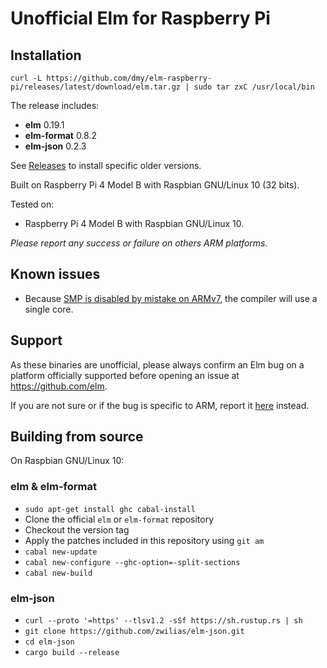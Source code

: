 # Unofficial Elm for Raspberry Pi

## Installation
```
curl -L https://github.com/dmy/elm-raspberry-pi/releases/latest/download/elm.tar.gz | sudo tar zxC /usr/local/bin
```
The release includes:
* **elm** 0.19.1
* **elm-format** 0.8.2
* **elm-json** 0.2.3

See [Releases](https://github.com/dmy/elm-raspberry-pi/releases/) to install specific older versions.

Built on Raspberry Pi 4 Model B with Raspbian GNU/Linux 10 (32 bits).

Tested on:
* Raspberry Pi 4 Model B with Raspbian GNU/Linux 10.

*Please report any success or failure on others ARM platforms.*

## Known issues
* Because [SMP is disabled by mistake on ARMv7](https://gitlab.haskell.org/ghc/ghc/issues/13007), the compiler will use a single core.

## Support
As these binaries are unofficial, please always confirm an Elm bug on a platform officially supported before opening an issue at https://github.com/elm.

If you are not sure or if the bug is specific to ARM, report it [here](https://github.com/dmy/elm-raspberry-pi/issues) instead.

## Building from source
On Raspbian GNU/Linux 10:

### elm & elm-format
- `sudo apt-get install ghc cabal-install`
- Clone the official `elm` or `elm-format` repository
- Checkout the version tag
- Apply the patches included in this repository using `git am`
- `cabal new-update`
- `cabal new-configure --ghc-option=-split-sections`
- `cabal new-build`

### elm-json
- `curl --proto '=https' --tlsv1.2 -sSf https://sh.rustup.rs | sh`
- `git clone https://github.com/zwilias/elm-json.git`
- `cd elm-json`
- `cargo build --release`
